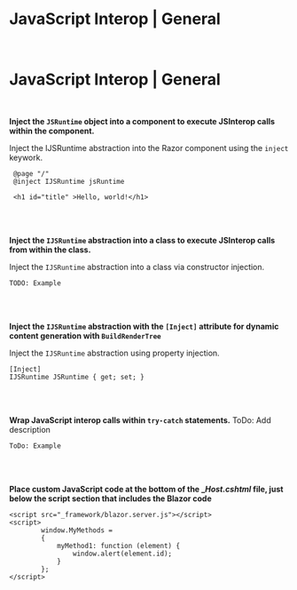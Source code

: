 # JavaScript Interop | General
<br>

# JavaScript Interop | General
<br>

**Inject the `JSRuntime` object into a component to execute JSInterop calls within the component.**

Inject the IJSRuntime abstraction into the Razor component using the `inject` keywork.

```
 @page "/"
 @inject IJSRuntime jsRuntime

 <h1 id="title" >Hello, world!</h1>
```
<br><br>


**Inject the `IJSRuntime` abstraction into a class to execute JSInterop calls from within the class.**

Inject the `IJSRuntime` abstraction into a class via constructor injection.

```
TODO: Example
```
<br><br>


**Inject the `IJSRuntime` abstraction with the `[Inject]` attribute for dynamic content generation with `BuildRenderTree`**

Inject the `IJSRuntime` abstraction using property injection.

```
[Inject]
IJSRuntime JSRuntime { get; set; }
```
<br><br>


**Wrap JavaScript interop calls within `try-catch` statements.**
ToDo: Add description

```
ToDo: Example
```
<br><br>

**Place custom JavaScript code at the bottom of the __Host.cshtml_ file, just below the script section that includes the Blazor code**

```
<script src="_framework/blazor.server.js"></script>
<script>
        window.MyMethods =
        {
            myMethod1: function (element) {
                window.alert(element.id);
            }
        };
</script>
```

<br/><br/>